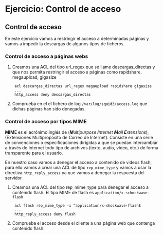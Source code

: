 # Ejercicio: Control de acceso

## Control de acceso  

En este ejercicio vamos a restringir el acceso a determinadas páginas y vamos a impedir la descargas de algunos tipos de ficheros.  
  
### Control de acceso a páginas webs  
  
1. Creamos una ACL del tipo url_regex que se llame descargas_directas y que nos permita restringir el acceso a páginas como rapidshare, megaupload, gigasize  
  
        acl descargas_directas url_regex megaupload rapidshare gigasize
        ...
        http_access deny descargas_directas

  
2. Comprueba en el el fichero de log `/var/log/squid3/access.log` que dichas páginas han sido denegadas.  
  
### Control de acceso por tipos MIME  
  
**MIME** es el acrónimo inglés de (_**M**ultipurpose **I**nternet **M**ail **E**xtensions_), (Extensiones Multipropósito de Correo de Internet). Consiste en una serie de convenciones o especificaciones dirigidas a que se puedan intercambiar a través de Internet todo tipo de archivos (texto, audio, vídeo, etc.) de forma transparente para el usuario.  
  
En nuestro caso vamos a denegar el acceso a contenido de videos flash, para ello vamos a crear una ACL de tipo `rep_mime_type` y vamos a usar la directiva `http_reply_access` ya que vamos a denegar la respuesta del servidor.  
  
1. Creamos una ACL del tipo rep_mime_type para denegar el acceso a contenido flash. El tipo MIME de flash es `application/x-schockwave-flash`

        acl flash rep_mime_type -i ^application/x-shockwave-flash$
        ...
        http_reply_access deny flash


2. Comprueba el acceso desde el cliente a una página web que contenga contenido flash.